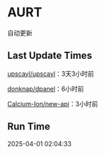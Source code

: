 # AURT

自动更新


## Last Update Times

[upscayl/upscayl](https://github.com/upscayl/upscayl)：3天3小时前

[donknap/dpanel](https://github.com/donknap/dpanel)：6小时前

[Calcium-Ion/new-api](https://github.com/Calcium-Ion/new-api)：3小时前


## Run Time
2025-04-01 02:04:33
